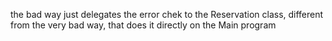 the bad way just delegates the error chek to the Reservation class, different from the very bad way, that does it directly on the Main program
